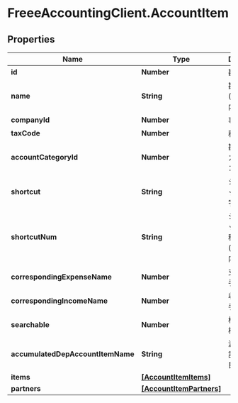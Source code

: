 # FreeeAccountingClient.AccountItem

## Properties
Name | Type | Description | Notes
------------ | ------------- | ------------- | -------------
**id** | **Number** | 勘定科目ID | 
**name** | **String** | 勘定科目名 (30文字以内) | [optional] 
**companyId** | **Number** | 事業所ID | [optional] 
**taxCode** | **Number** | 税区分ID | [optional] 
**accountCategoryId** | **Number** | 勘定科目のカテゴリーコード | [optional] 
**shortcut** | **String** | ショートカット1 (20文字以内) | [optional] 
**shortcutNum** | **String** | ショートカット2(勘定科目コード) (20文字以内) | [optional] 
**correspondingExpenseName** | **Number** | 支出取引相手勘定科目 | [optional] 
**correspondingIncomeName** | **Number** | 収入取引相手勘定科目 | [optional] 
**searchable** | **Number** | 検索可能:2, 検索不可：3 | [optional] 
**accumulatedDepAccountItemName** | **String** | 減価償却累計額勘定科目 | [optional] 
**items** | [**[AccountItemItems]**](AccountItemItems.md) |  | [optional] 
**partners** | [**[AccountItemPartners]**](AccountItemPartners.md) |  | [optional] 


